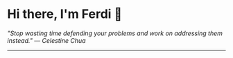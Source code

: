 <h1>Hi there, I'm Ferdi 👋</h1>

<p><em>
  "Stop wasting time defending your problems and work on addressing them instead." — Celestine Chua
</em></p>

---
